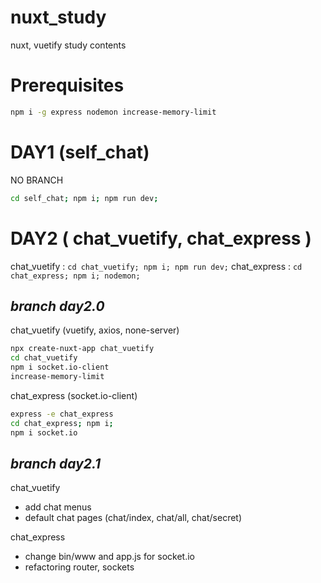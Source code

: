 # nuxt_study
nuxt, vuetify study contents

# Prerequisites
```sh
npm i -g express nodemon increase-memory-limit
```

# DAY1 (self_chat)
NO BRANCH
```sh
cd self_chat; npm i; npm run dev;
```

# DAY2 ( chat_vuetify, chat_express )
chat_vuetify : ` cd chat_vuetify; npm i; npm run dev; `
chat_express : ` cd chat_express; npm i; nodemon; `

## *branch day2.0*
chat_vuetify (vuetify, axios, none-server)
```sh
npx create-nuxt-app chat_vuetify
cd chat_vuetify
npm i socket.io-client
increase-memory-limit
```
chat_express (socket.io-client)
```sh
express -e chat_express
cd chat_express; npm i;
npm i socket.io
```

## *branch day2.1*
chat_vuetify
- add chat menus
- default chat pages (chat/index, chat/all, chat/secret)

chat_express
- change bin/www and app.js for socket.io
- refactoring router, sockets
